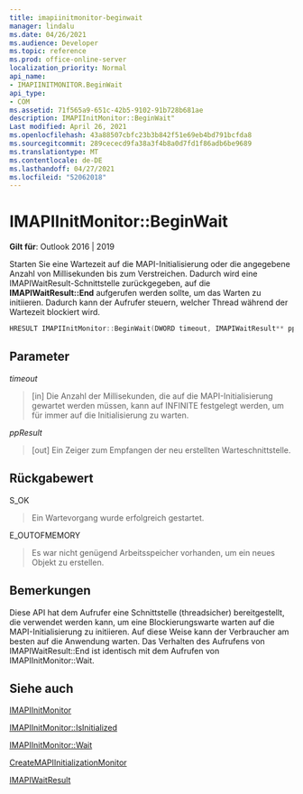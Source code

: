 ```yaml
---
title: imapiinitmonitor-beginwait
manager: lindalu
ms.date: 04/26/2021
ms.audience: Developer
ms.topic: reference
ms.prod: office-online-server
localization_priority: Normal
api_name:
- IMAPIINITMONITOR.BeginWait
api_type:
- COM
ms.assetid: 71f565a9-651c-42b5-9102-91b728b681ae
description: IMAPIInitMonitor::BeginWait"
Last modified: April 26, 2021
ms.openlocfilehash: 43a88507cbfc23b3b842f51e69eb4bd791bcfda8
ms.sourcegitcommit: 289cececd9fa38a3f4b8a0d7fd1f86adb6be9689
ms.translationtype: MT
ms.contentlocale: de-DE
ms.lasthandoff: 04/27/2021
ms.locfileid: "52062018"
---
```

# <a name="imapiinitmonitorbeginwait"></a>IMAPIInitMonitor::BeginWait
  
**Gilt für**: Outlook 2016 | 2019
  
Starten Sie eine Wartezeit auf die MAPI-Initialisierung oder die angegebene Anzahl von Millisekunden bis zum Verstreichen. Dadurch wird eine IMAPIWaitResult-Schnittstelle zurückgegeben, auf die **IMAPIWaitResult::End** aufgerufen werden sollte, um das Warten zu initiieren. Dadurch kann der Aufrufer steuern, welcher Thread während der Wartezeit blockiert wird.

```cpp
HRESULT IMAPIInitMonitor::BeginWait(DWORD timeout, IMAPIWaitResult** ppResult)
```

## <a name="parameters"></a>Parameter
_timeout_
>[in] Die Anzahl der Millisekunden, die auf die MAPI-Initialisierung gewartet werden müssen, kann auf INFINITE festgelegt werden, um für immer auf die Initialisierung zu warten.

_ppResult_
>[out] Ein Zeiger zum Empfangen der neu erstellten Warteschnittstelle.

## <a name="return-value"></a>Rückgabewert
S_OK
>Ein Wartevorgang wurde erfolgreich gestartet.

E_OUTOFMEMORY
>Es war nicht genügend Arbeitsspeicher vorhanden, um ein neues Objekt zu erstellen.

## <a name="remarks"></a>Bemerkungen
Diese API hat dem Aufrufer eine Schnittstelle (threadsicher) bereitgestellt, die verwendet werden kann, um eine Blockierungswarte warten auf die MAPI-Initialisierung zu initiieren. Auf diese Weise kann der Verbraucher am besten auf die Anwendung warten.   Das Verhalten des Aufrufens von IMAPIWaitResult::End ist identisch mit dem Aufrufen von IMAPIInitMonitor::Wait.

## <a name="see-also"></a>Siehe auch

[IMAPIInitMonitor](imapiinitmonitoriunknown.md)

[IMAPIInitMonitor::IsInitialized](imapiinitmonitor-isinitialized.md)

[IMAPIInitMonitor::Wait](imapiinitmonitor-wait.md)

[CreateMAPIInitializationMonitor](createmapiinitializationmonitor.md)

[IMAPIWaitResult](imapiwaitresultiunknown.md)

